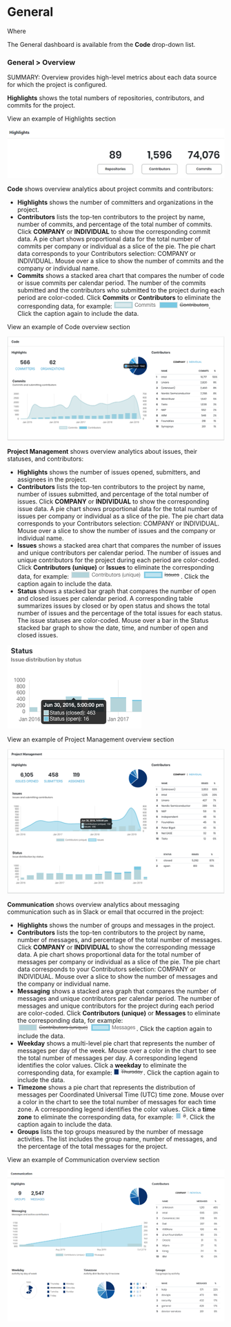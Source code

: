 # General

Where

The General dashboard is available from the **Code** drop-down list.

### General &gt; Overview

SUMMARY: Overview provides high-level metrics about each data source for which the project is configured.

**Highlights** shows the total numbers of repositories, contributors, and commits for the project.

  
View an example of Highlights section

![](../../.gitbook/assets/7418931.png)

**Code** shows overview analytics about project commits and contributors:

* **Highlights** shows the number of committers and organizations in the project. 
* **Contributors** lists the top-ten contributors to the project by name, number of commits, and percentage of the total number of commits. Click **COMPANY** or **INDIVIDUAL** to show the corresponding commit data. A pie chart shows proportional data for the total number of commits per company or individual as a slice of the pie. The pie chart data corresponds to your Contributors selection: COMPANY or INDIVIDUAL. Mouse over a slice to show the number of commits and the company or individual name.
* **Commits** shows a stacked area chart that compares the number of code or issue commits per calendar period. The number of the commits submitted and the contributors who submitted to the project during each period are color-coded. Click **Commits** or **Contributors** to eliminate the corresponding data, for example: ![](../../.gitbook/assets/7408914.png). Click the caption again to include the data.

  
View an example of Code overview section

![](../../.gitbook/assets/7418932.png)

**Project Management** shows overview analytics about issues, their statuses, and contributors:

* **Highlights** shows the number of issues opened, submitters, and assignees in the project.
* **Contributors** lists the top-ten contributors to the project by name, number of issues submitted, and percentage of the total number of issues. Click **COMPANY** or **INDIVIDUAL** to show the corresponding issue data. A pie chart shows proportional data for the total number of issues per company or individual as a slice of the pie. The pie chart data corresponds to your Contributors selection: COMPANY or INDIVIDUAL. Mouse over a slice to show the number of issues and the company or individual name.
* **Issues** shows a stacked area chart that compares the number of issues and unique contributors per calendar period. The number of issues and unique contributors for the project during each period are color-coded. Click **Contributors \(unique\)** or **Issues** to eliminate the corresponding data, for example: ![](../../.gitbook/assets/7408915.png). Click the caption again to include the data.
* **Status** shows a stacked bar graph that compares the number of open and closed issues per calendar period. A corresponding table summarizes issues by closed or by open status and shows the total number of issues and the percentage of the total issues for each status. The issue statuses are color-coded. Mouse over a bar in the Status stacked bar graph to show the date, time, and number of open and closed issues.

![](../../.gitbook/assets/7418933.png)

  
View an example of Project Management overview section

![](../../.gitbook/assets/7418934.png)

**Communication** shows overview analytics about messaging communication such as in Slack or email that occurred in the project:

* **Highlights** shows the number of groups and messages in the project. 
* **Contributors** lists the top-ten contributors to the project by name, number of messages, and percentage of the total number of messages. Click **COMPANY** or **INDIVIDUAL** to show the corresponding message data. A pie chart shows proportional data for the total number of messages per company or individual as a slice of the pie. The pie chart data corresponds to your Contributors selection: COMPANY or INDIVIDUAL. Mouse over a slice to show the number of messages and the company or individual name.
* **Messaging** shows a stacked area graph that compares the number of messages and unique contributors per calendar period. The number of messages and unique contributors for the project during each period are color-coded. Click **Contributors \(unique\)** or **Messages** to eliminate the corresponding data, for example: ![](../../.gitbook/assets/7408916.png). Click the caption again to include the data.
* **Weekday** shows a multi-level pie chart that represents the number of messages per day of the week. Mouse over a color in the chart to see the total number of messages per day. A corresponding legend identifies the color values. Click a **weekday** to eliminate the corresponding data, for example: ![](../../.gitbook/assets/7408917.png). Click the caption again to include the data.
* **Timezone** shows a pie chart that represents the distribution of messages per Coordinated Universal Time \(UTC\) time zone. Mouse over a color in the chart to see the total number of messages for each time zone. A corresponding legend identifies the color values. Click a **time zone** to eliminate the corresponding data, for example: ![](../../.gitbook/assets/7408918.png). Click the caption again to include the data.
* **Groups** lists the top groups measured by the number of message activities. The list includes the group name, number of messages, and the percentage of the total messages for the project. 

  
View an example of Communication overview section

![](../../.gitbook/assets/7418935.png)

